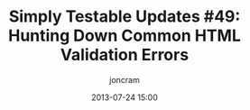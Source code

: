 ---
title: "Simply Testable Updates #49: Hunting Down Common HTML Validation Errors"
date: 2013-07-24 15:00
author: joncram
newsletter:
    issue_number: 49th
    url: https://us5.campaign-archive2.com/?u=ac75e33d993d2b502e333ddd0&amp;id=616710d839
    closing_sentence: Expect the next newsletter a week from now on July 31.
    highlights:
        - This week I ran lots of analysis to identify the most common specific HTML validation errors and the most common types of error with the aim of generating help pages to provide explanations of, and possible solutions for, the HTML validation errors you may encounter.
---